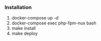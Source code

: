 ### Installation

1. docker-compose up -d
2. docker-compose exec php-fpm-nux bash
3. make install
4. make deploy
